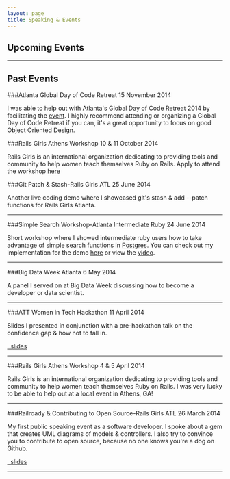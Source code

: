 ```yaml
---
layout: page
title: Speaking & Events
---
```




Upcoming Events
---------------


___
Past Events
-----------

###Atlanta Global Day of Code Retreat
15 November 2014

I was able to help out with Atlanta's Global Day of Code Retreat 2014 by facilitating the [event](http://www.bignerdranch.com/blog/2014-global-day-of-code-retreat/). I highly recommend attending or organizing a Global Day of Code Retreat if you can, it's a great opportunity to focus on good Object Oriented Design.

###Rails Girls Athens Workshop
10 & 11 October 2014

Rails Girls is an international organization dedicating to providing tools and community to help women teach themselves Ruby on Rails. Apply to attend the workshop [here](http://railsgirlsathens.com)

###Git Patch & Stash-Rails Girls ATL
25 June 2014

Another live coding demo where I showcased git's stash & add --patch functions for Rails Girls Atlanta.
___
###Simple Search Workshop-Atlanta Intermediate Ruby
24 June 2014

Short workshop where I showed intermediate ruby users how to take advantage of simple search functions in [Postgres](http://www.postgresql.org/). You can check out my implementation for the demo [here](https://github.com/KyFaSt/search_app) or view the [video](http://youtu.be/-2Df3yeueU4).
___
###Big Data Week Atlanta
6 May 2014

A panel I served on at Big Data Week discussing how to become a developer or data scientist.
___
###ATT Women in Tech Hackathon
11 April 2014

Slides I presented in conjunction with a pre-hackathon talk on the confidence gap & how not to fall in.

<a href="https://speakerdeck.com/kyfast/railroady-and-contributing-to-open-source"><i class="fa fa-link fa-fw"></i>&nbsp; slides</a>
___
###Rails Girls Athens Workshop
4 & 5 April 2014

Rails Girls is an international organization dedicating to providing tools and community to help women teach themselves Ruby on Rails. I was very lucky to be able to help out at a local event in Athens, GA! 
___
###Railroady & Contributing to Open Source-Rails Girls ATL
26 March 2014

My first public speaking event as a software developer. I spoke about a gem that creates UML diagrams of models & controllers. I also try to convince you to contribute to open source, because no one knows you're a dog on Github.

<a href="https://speakerdeck.com/kyfast/railroady-and-contributing-to-open-source"><i class="fa fa-link fa-fw"></i>&nbsp; slides</a>
___ 
